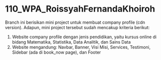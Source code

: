 # 110_WPA_RoissyahFernandaKhoiroh
Branch ini berisikan mini project untuk membuat company profile (cdn version).
Adapun, mini project tersebut sudah mencakup kriteria berikut:
1. Website company profile dengan jenis pendidikan, yaitu kursus online di bidang Matematika, Statistika, Data Analitik, dan Sains Data
2. Website mengandung: Navbar, Banner, Visi Misi, Services, Testimoni, Sidebar (ada di book_now page), dan Footer
